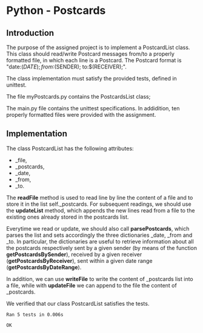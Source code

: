 # Python - Postcards

## Introduction

The purpose of the assigned project is to implement a PostcardList class. 
This class should read/write Postcard messages from/to a properly formatted
file, in which each line is a Postcard.
The Postcard format is "date:$(DATE); from:$(SENDER); to:$(RECEIVER);".

The class implementation must satisfy the provided tests, defined in unittest.

The file myPostcards.py contains the PostcardsList class;

The main.py file contains the unittest specifications.
In addidition, ten properly formatted files were provided with the assignment.

## Implementation 
The class PostcardList has the following attributes: 
- _file, 
- _postcards, 
- _date, 
- _from, 
- _to. 

The **readFile** method is used to read line by line the content of a file
and to store it in the list self._postcards.
For subsequent readings, we should use the **updateList** method, which appends the new lines read from a file to the existing ones already stored in the postcards list. 

Everytime we read or update, we should also call **parsePostcards**, which parses the list and sets accordingly the three dictionaries _date, _from and _to. 
In particular, the dictionaries are useful to retrieve information about all the postcards respectively sent by a given sender (by means of the function **getPostcardsBySender**), 
received by a given receiver (**getPostcardsByReceiver**), 
sent within a given date range (**getPostcardsByDateRange**). 

In addition, we can use **writeFile** to write the content of _postcards list into a file, while with **updateFile** we can append to the file the content of _postcards.

We verified that our class PostcardList satisfies the tests.

```
Ran 5 tests in 0.006s

OK
```
